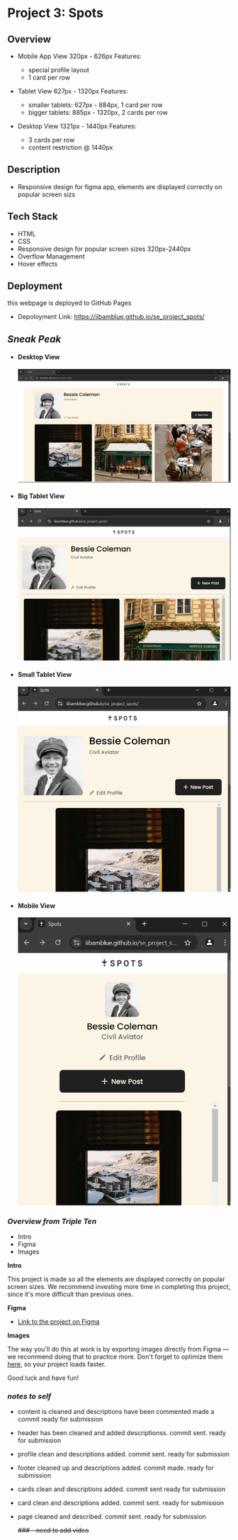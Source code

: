 # Project 3: Spots

## Overview

- Mobile App View 320px - 626px
  Features:

  - special profile layout
  - 1 card per row

- Tablet View 627px - 1320px
  Features:

  - smaller tablets: 627px - 884px, 1 card per row
  - bigger tablets: 885px - 1320px, 2 cards per row

- Desktop View 1321px - 1440px
  Features:
  - 3 cards per row
  - content restriction @ 1440px

## Description

- Responsive design for figma app, elements are displayed correctly on popular screen sizs

## Tech Stack

- HTML
- CSS
- Responsive design for popular screen sizes 320px-2440px
- Overflow Management
- Hover effects

## Deployment

this webpage is deployed to GitHub Pages

- Depoloyment Link: https://iibamblue.github.io/se_project_spots/

## **_Sneak Peak_**

- #### Desktop View

  ![Desktop View](./images/desktopbrowser.png)

- #### Big Tablet View

  ![Big Tablet View](./images/tabletview.png)

- #### Small Tablet View

  ![Small Tablet View](./images/smalltabletview.png)

- #### Mobile View

  ![Mobile View](./images/appview.png)

### **_Overview from Triple Ten_**

- Intro
- Figma
- Images

**Intro**

This project is made so all the elements are displayed correctly on popular screen sizes. We recommend investing more time in completing this project, since it's more difficult than previous ones.

**Figma**

- [Link to the project on Figma](https://www.figma.com/file/BBNm2bC3lj8QQMHlnqRsga/Sprint-3-Project-%E2%80%94-Spots?type=design&node-id=2%3A60&mode=design&t=afgNFybdorZO6cQo-1)

**Images**

The way you'll do this at work is by exporting images directly from Figma — we recommend doing that to practice more. Don't forget to optimize them [here](https://tinypng.com/), so your project loads faster.

Good luck and have fun!

### **_notes to self_**

- content is cleaned and descriptions have been commented made a commit ready for submission
- header has been cleaned and added descriptionss. commit sent. ready for submission
- profile clean and descriptions added. commit sent. ready for submission
- footer cleaned up and descriptions added. commit made. ready for submission
- cards clean and descriptions added. commit sent ready for submission
- card clean and descriptions added. commit sent. ready for submission
- page cleaned and described. commit sent. ready for submission

  ~~### - need to add video~~
